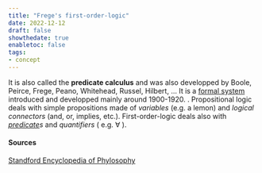 ```yaml
---
title: "Frege's first-order-logic"
date: 2022-12-12
draft: false
showthedate: true
enabletoc: false
tags:
- concept
---
```


It is also called the **predicate calculus** and was also developped by Boole, Peirce, Frege, Peano, Whitehead, Russel, Hilbert, ...
It is a [formal system](definition/formal%20system.md) introduced and developped mainly around 1900-1920. . 
Propositional logic deals with simple propositions made of *variables* (e.g. a lemon) and *logical connectors* (and, or, implies, etc.). 
First-order-logic deals also with *[predicate](definition/predicate.md)s* and *quantifiers* ( e.g. $\forall$ ).  

#### Sources 

[Standford Encyclopedia of Phylosophy](https://plato.stanford.edu/entries/logic-firstorder-emergence/)

